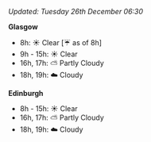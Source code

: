 *Updated: Tuesday 26th December 06:30*

**Glasgow**

* 8h: :sunny: Clear [:umbrella: as of 8h]
* 9h - 15h: :sunny: Clear
* 16h, 17h: :partly_sunny: Partly Cloudy
* 18h, 19h: :cloud: Cloudy

**Edinburgh**

* 8h - 15h: :sunny: Clear
* 16h, 17h: :partly_sunny: Partly Cloudy
* 18h, 19h: :cloud: Cloudy
